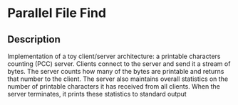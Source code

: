 # Parallel File Find

## Description
Implementation of a toy client/server architecture: a printable characters counting (PCC) server. 
Clients connect to the server and send it a stream of bytes. The server counts how many of the bytes are printable and returns that number to the client. 
The server also maintains overall statistics on the number of printable characters it has received from all clients. When the server terminates, it prints these statistics to standard output
